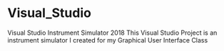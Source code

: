 # Visual_Studio
Visual Studio Instrument Simulator 2018
This Visual Studio Project is an instrument simulator I created for my Graphical User Interface Class
